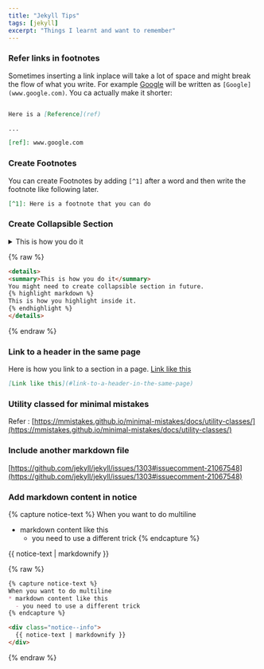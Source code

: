 ```yaml
---
title: "Jekyll Tips"
tags: [jekyll]
excerpt: "Things I learnt and want to remember"
---
```


### Refer links in footnotes

Sometimes inserting a link inplace will take a lot of space and might break the flow of what you write. 
For example [Google](www.google.com) will be written as `[Google](www.google.com)`.
You ca actually make it shorter:
```md

Here is a [Reference](ref)

...

[ref]: www.google.com

```


### Create Footnotes

You can create Footnotes by adding `[^1]` after a word and then write the footnote like following later.
```md
[^1]: Here is a footnote that you can do
```

### Create Collapsible Section

<details>
<summary>This is how you do it</summary>
You might need to create collapsible section in future.
{% highlight bash %}
# This is how you highlight inside it.
{% endhighlight %}

You also need surround the below highlight with a `raw` tag so that the `highlight` tag is not processed.
Read more [here](https://ozzieliu.com/2016/04/26/writing-liquid-template-in-markdown-with-jekyll/)


</details>

{% raw %}
```markdown
<details>
<summary>This is how you do it</summary>
You might need to create collapsible section in future.
{% highlight markdown %}
This is how you highlight inside it.
{% endhighlight %}
</details>
```

{% endraw %}
### Link to a header in the same page

Here is how you link to a section in a page. [Link like this](#link-to-a-header-in-the-same-page)
```md
[Link like this](#link-to-a-header-in-the-same-page)
```

### Utility classed for minimal mistakes
Refer : [https://mmistakes.github.io/minimal-mistakes/docs/utility-classes/](https://mmistakes.github.io/minimal-mistakes/docs/utility-classes/)

### Include another markdown file
[https://github.com/jekyll/jekyll/issues/1303#issuecomment-21067548](https://github.com/jekyll/jekyll/issues/1303#issuecomment-21067548)

### Add markdown content in notice

{% capture notice-text %}
When you want to do multiline
* markdown content like this
  - you need to use a different trick
{% endcapture %}

<div class="notice--info">
  {{ notice-text | markdownify }}
</div>

{%  raw %}
```markdown
{% capture notice-text %}
When you want to do multiline
* markdown content like this
  - you need to use a different trick
{% endcapture %}

<div class="notice--info">
  {{ notice-text | markdownify }}
</div>

```
{% endraw %}
